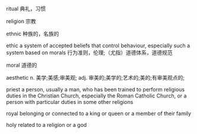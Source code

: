 ritual
典礼，习惯

religion
宗教

ethnic
种族的，名族的

ethic
a system of accepted beliefs that control behaviour, especially such a system based on morals
行为准则，伦理;（尤指）道德体系，道德规范

moral
道德的

aesthetic
n.
美学;美感;审美观;
adj.
审美的;美学的;艺术的;美的;有审美观点的;

priest
a person, usually a man, who has been trained to perform religious duties in the Christian Church, especially the Roman Catholic Church, or a person with particular duties in some other religions

royal
belonging or connected to a king or queen or a member of their family

holy
related to a religion or a god
